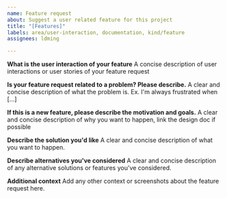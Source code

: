 ```yaml
---
name: Feature request
about: Suggest a user related feature for this project
title: "[Features]"
labels: area/user-interaction, documentation, kind/feature
assignees: ldming

---
```


**What is the user interaction of your feature**
A concise description of user interactions or user stories of your feature request

**Is your feature request related to a problem? Please describe.**
A clear and concise description of what the problem is. Ex. I'm always frustrated when [...]

**If this is a new feature, please describe the motivation and goals.**
A clear and concise description of why you want to happen, link the design doc if possible

**Describe the solution you'd like**
A clear and concise description of what you want to happen.

**Describe alternatives you've considered**
A clear and concise description of any alternative solutions or features you've considered.

**Additional context**
Add any other context or screenshots about the feature request here.
